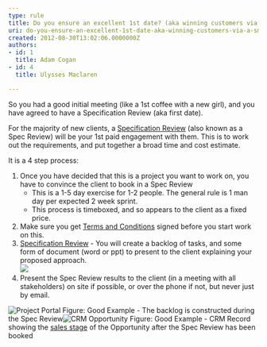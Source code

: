 ```yaml
---
type: rule
title: Do you ensure an excellent 1st date? (aka winning customers via a smaller "Specification Review")
uri: do-you-ensure-an-excellent-1st-date-aka-winning-customers-via-a-smaller-specification-review
created: 2012-08-30T13:02:06.0000000Z
authors:
- id: 1
  title: Adam Cogan
- id: 4
  title: Ulysses Maclaren

---
```


 
So you had a good initial meeting (like a 1st coffee with a new girl), and you have agreed to have a Specification Review (aka first date).​

For the majority of new clients, a [Specification Review](/Management/RulestoBetterSpecificationReviews/Pages/SpecificationReview.aspx) (also known as a Spec Review) will be your 1st paid engagement with them. This is to work out the requirements, and put together a broad time and cost estimate.

It is a 4 step process:
 
1. ​Once you have decided that this is a project you want to work on, you have to convince the client to book in a Spec Review
    - This is a 1-5 day exercise for 1-2 people. The general rule is 1 man day per expected 2 week sprint.
    - This process is timeboxed, and so appears to the client as a fixed price.
2. Make sure you get [Terms and C​onditions](http&#58;//www.ssw.com.au/ssw/standards/forms/ConsultingOrderTermsConditions.aspx) signed before you start work on this.
3. [Specification Review](/Management/RulestoBetterSpecificationReviews/Pages/Default.aspx) - You will create a backlog of tasks, and some form of document (word or ppt) to present to the client explaining your proposed approach.<br>![](/Management/RulesToSuccessfulSalesAndAccountManagement/PublishingImages/ms-ppt-word-logos.jpg)
4. Present the Spec Review results to the client (in a meeting with all stakeholders) on site if possible, or over the phone if not, but never just by email.

![Project Portal](/Management/PublishingImages/ProductBacklog.jpg) Figure: Good Example - The backlog is constructed during the Spec Review![CRM Opportunity](/Management/PublishingImages/CRMOpportunitySalesStage.jpg) Figure: Good Example - CRM Record showing the [sales stage](/Management/RulesToSuccessfulSalesAndAccountManagement/Pages/The-6-stages-in-the-Sales-Pipeline.aspx) of the Opportunity after the Spec Review has been booked
